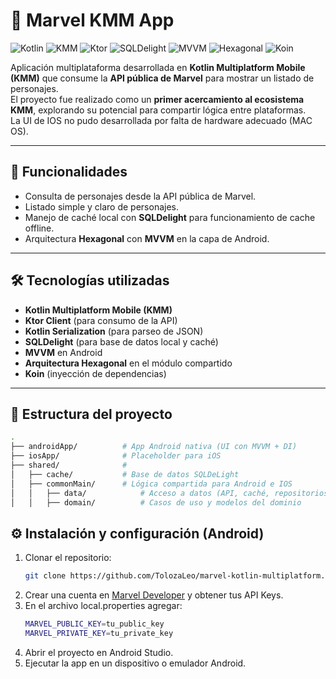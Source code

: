 # 🚀 Marvel KMM App

![Kotlin](https://img.shields.io/badge/Kotlin-2.0.0-blueviolet?logo=kotlin)
![KMM](https://img.shields.io/badge/KMM-Multiplatform-orange)
![Ktor](https://img.shields.io/badge/Ktor-Client-lightblue?logo=ktor)
![SQLDelight](https://img.shields.io/badge/SQLDelight-Cache-yellow)
![MVVM](https://img.shields.io/badge/Android-MVVM-green)
![Hexagonal](https://img.shields.io/badge/Arquitectura-Hexagonal-red)
![Koin](https://img.shields.io/badge/DI-Koin-purple)

Aplicación multiplataforma desarrollada en **Kotlin Multiplatform Mobile (KMM)** que consume la **API pública de Marvel** para mostrar un listado de personajes.  
El proyecto fue realizado como un **primer acercamiento al ecosistema KMM**, explorando su potencial para compartir lógica entre plataformas.  
La UI de IOS no pudo desarrollada por falta de hardware adecuado (MAC OS).

---

## 📱 Funcionalidades
- Consulta de personajes desde la API pública de Marvel.  
- Listado simple y claro de personajes.  
- Manejo de caché local con **SQLDelight** para funcionamiento de cache offline.  
- Arquitectura **Hexagonal** con **MVVM** en la capa de Android.  

---

## 🛠️ Tecnologías utilizadas
- **Kotlin Multiplatform Mobile (KMM)**  
- **Ktor Client** (para consumo de la API)  
- **Kotlin Serialization** (para parseo de JSON)  
- **SQLDelight** (para base de datos local y caché)  
- **MVVM** en Android  
- **Arquitectura Hexagonal** en el módulo compartido
- **Koin** (inyección de dependencias)  

---

## 📂 Estructura del proyecto
```bash
.
├── androidApp/          # App Android nativa (UI con MVVM + DI)
├── iosApp/              # Placeholder para iOS
├── shared/              # 
│   ├── cache/           # Base de datos SQLDeLight
│   ├── commonMain/      # Lógica compartida para Android e IOS
│   │   ├── data/            # Acceso a datos (API, caché, repositorios)
│   │   ├── domain/          # Casos de uso y modelos del dominio
```

## ⚙️ Instalación y configuración (Android)
1. Clonar el repositorio:  
   ```bash
   git clone https://github.com/TolozaLeo/marvel-kotlin-multiplatform.git
   ```
2. Crear una cuenta en [Marvel Developer](https://developer.marvel.com/) y obtener tus API Keys.
3. En el archivo local.properties agregar:
   ```bash
   MARVEL_PUBLIC_KEY=tu_public_key
   MARVEL_PRIVATE_KEY=tu_private_key
   ```
4. Abrir el proyecto en Android Studio.
5. Ejecutar la app en un dispositivo o emulador Android.
